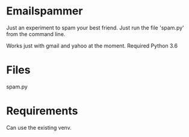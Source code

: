 
# Emailspammer
Just an experiment to spam your best friend. Just run the file 'spam.py' from the command line. 


Works just with gmail and yahoo at the moment.
Required Python 3.6



# Files

spam.py





# Requirements

Can use the existing venv.



